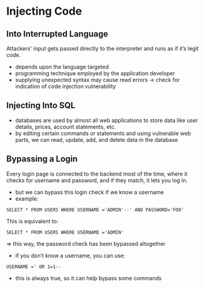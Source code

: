 # Injecting Code

## Into Interrupted Language
Attackers' input gets passed directly to the interpreter and runs as if it’s legit code.  

- depends upon the language targeted  
- programming technique employed by the application developer  
- supplying unexpected syntax may cause read errors → check for indication of code injection vulnerability  

## Injecting Into SQL
- databases are used by almost all web applications to store data like user details, prices, account statements, etc.  
- by editing certain commands or statements and using vulnerable web parts, we can read, update, add, and delete data in the database  

## Bypassing a Login
Every login page is connected to the backend most of the time, where it checks for username and password, and if they match, it lets you log in.  

- but we can bypass this login check if we know a username  
- example:  

```
SELECT * FROM USERS WHERE USERNAME ='ADMIN'--' AND PASSWORD='FOO'
```

This is equivalent to:  

```
SELECT * FROM USERS WHERE USERNAME ='ADMIN'
```

=> this way, the password check has been bypassed altogether  

- if you don’t know a username, you can use:  

```
USERNAME =' OR 1=1--
```

- this is always true, so it can help bypass some commands  
